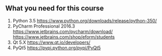 ## What you need for this course
1. Python 3.5
https://www.python.org/downloads/release/python-350/
2. PyCharm Professional 2016.3
https://www.jetbrains.com/pycharm/download/
https://www.jetbrains.com/shop/eform/students
3. Qt 5.X
https://www.qt.io/developers/
4. PyQt5
https://pypi.python.org/pypi/PyQt5
